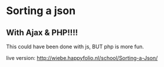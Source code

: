 # Sorting a json
## With Ajax & PHP!!!!

This could have been done with js, BUT php is more fun.

live version: http://wiebe.happyfolio.nl/school/Sorting-a-Json/
